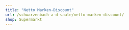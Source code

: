 ```yaml
---
title: "Netto Marken-Discount"
url: /schwarzenbach-a-d-saale/netto-marken-discount/
shop: Supermarkt
---
```

